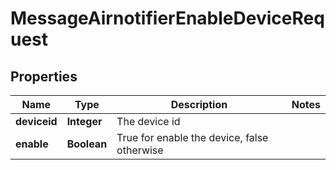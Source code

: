 

# MessageAirnotifierEnableDeviceRequest


## Properties

| Name | Type | Description | Notes |
|------------ | ------------- | ------------- | -------------|
|**deviceid** | **Integer** | The device id |  |
|**enable** | **Boolean** | True for enable the device, false otherwise |  |



